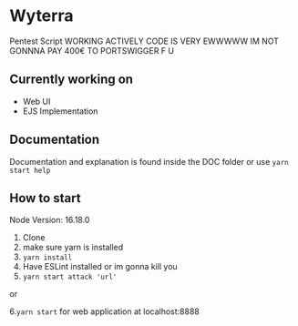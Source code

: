 # Wyterra
Pentest Script
WORKING ACTIVELY CODE IS VERY EWWWWW
IM NOT GONNNA PAY 400€ TO PORTSWIGGER F U

## Currently working on
- Web UI
- EJS Implementation

## Documentation
Documentation and explanation is found inside the DOC folder
or use `yarn start help`

## How to start

Node Version: 16.18.0

1. Clone
2. make sure yarn is installed
3. `yarn install`
4. Have ESLint installed or im gonna kill you
6. `yarn start attack 'url'`

or 

6.`yarn start` for web application at localhost:8888
